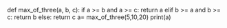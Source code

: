 def max_of_three(a, b, c):
    if a >= b and a >= c:
        return a
    elif b >= a and b >= c:
        return b
    else:
        return c
a= max_of_three(5,10,20)
print(a)
